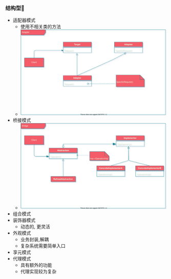 ### 结构型🚀️

- 适配器模式
    - 使用不相关类的方法
    - ![adapter](../images/adapter.svg)
- 桥接模式
  - ![bridge](../images/bridge.svg)
- 组合模式
- 装饰器模式
    - 动态的, 更灵活
- 外观模式
    - 业务封装,解耦
    - 复杂系统需要简单入口
- 享元模式
- 代理模式
    - 具有额外的功能
    - 代理实现较为复杂